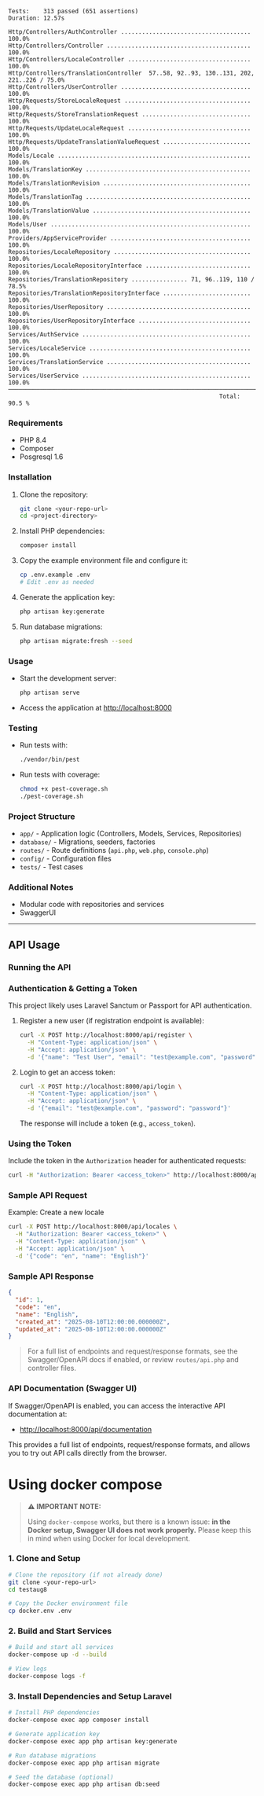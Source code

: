 ```
Tests:    313 passed (651 assertions)
Duration: 12.57s

Http/Controllers/AuthController ..................................... 100.0%  
Http/Controllers/Controller ......................................... 100.0%  
Http/Controllers/LocaleController ................................... 100.0%  
Http/Controllers/TranslationController  57..58, 92..93, 130..131, 202, 221..226 / 75.0%  
Http/Controllers/UserController ..................................... 100.0%  
Http/Requests/StoreLocaleRequest .................................... 100.0%  
Http/Requests/StoreTranslationRequest ............................... 100.0%  
Http/Requests/UpdateLocaleRequest ................................... 100.0%  
Http/Requests/UpdateTranslationValueRequest ......................... 100.0%  
Models/Locale ....................................................... 100.0%  
Models/TranslationKey ............................................... 100.0%  
Models/TranslationRevision .......................................... 100.0%  
Models/TranslationTag ............................................... 100.0%  
Models/TranslationValue ............................................. 100.0%  
Models/User ......................................................... 100.0%  
Providers/AppServiceProvider ........................................ 100.0%  
Repositories/LocaleRepository ....................................... 100.0%  
Repositories/LocaleRepositoryInterface .............................. 100.0%  
Repositories/TranslationRepository ................ 71, 96..119, 110 / 78.5%  
Repositories/TranslationRepositoryInterface ......................... 100.0%  
Repositories/UserRepository ......................................... 100.0%  
Repositories/UserRepositoryInterface ................................ 100.0%  
Services/AuthService ................................................ 100.0%  
Services/LocaleService .............................................. 100.0%  
Services/TranslationService ......................................... 100.0%  
Services/UserService ................................................ 100.0%  
────────────────────────────────────────────────────────────────────────────  
                                                            Total: 90.5 %
```
### Requirements
- PHP 8.4
- Composer
- Posgresql 1.6

### Installation
1. Clone the repository:
   ```sh
   git clone <your-repo-url>
   cd <project-directory>
   ```
2. Install PHP dependencies:
   ```sh
   composer install
   ```
4. Copy the example environment file and configure it:
   ```sh
   cp .env.example .env
   # Edit .env as needed
   ```
5. Generate the application key:
   ```sh
   php artisan key:generate
   ```
6. Run database migrations:
   ```sh
   php artisan migrate:fresh --seed
   ```

### Usage
- Start the development server:
  ```sh
  php artisan serve
  ```
- Access the application at [http://localhost:8000](http://localhost:8000)

### Testing
- Run tests with:
  ```sh
  ./vendor/bin/pest
  ```

- Run tests with coverage:
 
  ```sh
  chmod +x pest-coverage.sh
  ./pest-coverage.sh
  ```

### Project Structure
- `app/` - Application logic (Controllers, Models, Services, Repositories)
- `database/` - Migrations, seeders, factories
- `routes/` - Route definitions (`api.php`, `web.php`, `console.php`)
- `config/` - Configuration files
- `tests/` - Test cases

### Additional Notes
- Modular code with repositories and services
- SwaggerUI

---

## API Usage

### Running the API

### Authentication & Getting a Token
This project likely uses Laravel Sanctum or Passport for API authentication.

1. Register a new user (if registration endpoint is available):
   ```sh
   curl -X POST http://localhost:8000/api/register \
     -H "Content-Type: application/json" \
     -H "Accept: application/json" \
     -d '{"name": "Test User", "email": "test@example.com", "password": "password", "password_confirmation": "password"}'
   ```
2. Login to get an access token:
   ```sh
   curl -X POST http://localhost:8000/api/login \
     -H "Content-Type: application/json" \
     -H "Accept: application/json" \
     -d '{"email": "test@example.com", "password": "password"}'
   ```
   The response will include a token (e.g., `access_token`).

### Using the Token
Include the token in the `Authorization` header for authenticated requests:
```sh
curl -H "Authorization: Bearer <access_token>" http://localhost:8000/api/your-endpoint
```

### Sample API Request
Example: Create a new locale
```sh
curl -X POST http://localhost:8000/api/locales \
  -H "Authorization: Bearer <access_token>" \
  -H "Content-Type: application/json" \
  -H "Accept: application/json" \
  -d '{"code": "en", "name": "English"}'
```

### Sample API Response
```json
{
  "id": 1,
  "code": "en",
  "name": "English",
  "created_at": "2025-08-10T12:00:00.000000Z",
  "updated_at": "2025-08-10T12:00:00.000000Z"
}
```

> For a full list of endpoints and request/response formats, see the Swagger/OpenAPI docs if enabled, or review `routes/api.php` and controller files.

### API Documentation (Swagger UI)
If Swagger/OpenAPI is enabled, you can access the interactive API documentation at:

- [http://localhost:8000/api/documentation](http://localhost:8000/api/documentation)

This provides a full list of endpoints, request/response formats, and allows you to try out API calls directly from the browser.




# Using docker compose

> **⚠️ IMPORTANT NOTE:**
> 
> Using `docker-compose` works, but there is a known issue: **in the Docker setup, Swagger UI does not work properly.** Please keep this in mind when using Docker for local development.


### 1. Clone and Setup

```bash
# Clone the repository (if not already done)
git clone <your-repo-url>
cd testaug8

# Copy the Docker environment file
cp docker.env .env
```

### 2. Build and Start Services

```bash
# Build and start all services
docker-compose up -d --build

# View logs
docker-compose logs -f
```

### 3. Install Dependencies and Setup Laravel

```bash
# Install PHP dependencies
docker-compose exec app composer install

# Generate application key
docker-compose exec app php artisan key:generate

# Run database migrations
docker-compose exec app php artisan migrate

# Seed the database (optional)
docker-compose exec app php artisan db:seed
```


